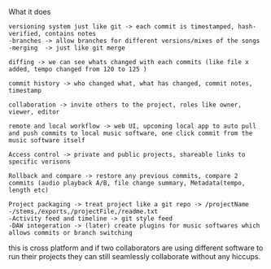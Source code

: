 What it does

    versioning system just like git -> each commit is timestamped, hash-verified, contains notes
    -branches -> allow branches for different versions/mixes of the songs
    -merging  -> just like git merge

    diffing -> we can see whats changed with each commits (like file x added, tempo changed from 120 to 125 )

    commit history -> who changed what, what has changed, commit notes, timestamp

    collaboration -> invite others to the project, roles like owner, viewer, editor

    remote and local workflow -> web UI, upcoming local app to auto pull and push commits to local music software, one click commit from the music software itself

    Access control -> private and public projects, shareable links to specific verisons

    Rollback and compare -> restore any previous commits, compare 2 commits (audio playback A/B, file change summary, Metadata(tempo, length etc)

    Project packaging -> treat project like a git repo -> /projectName -/stems,/exports,/projectFile,/readme.txt
    -Activity feed and timeline -> git style feed
    -DAW integeration -> (later) create plugins for music softwares which allows commits or branch switching

this is cross platform and if two collaborators are using different software to run their projects they can still seamlessly collaborate without any hiccups.
